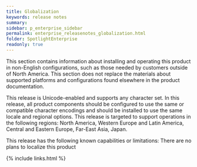 ```yaml
---
title: Globalization
keywords: release notes
summary:
sidebar: p_enterprise_sidebar
permalink: enterprise_releasenotes_globalization.html
folder: SpotlightEnterprise
readonly: true
---
```


This section contains information about installing and operating this product in non-English configurations, such as those needed by customers outside of North America. This section does not replace the materials about supported platforms and configurations found elsewhere in the product documentation.

This release is Unicode-enabled and supports any character set. In this release, all product components should be configured to use the same or compatible character encodings and should be installed to use the same locale and regional options. This release is targeted to support operations in the following regions: North America, Western Europe and Latin America, Central and Eastern Europe, Far-East Asia, Japan.

This release has the following known capabilities or limitations: There are no plans to localize this product

{% include links.html %}
